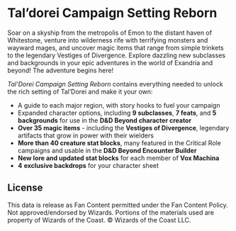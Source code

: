 # Tal’dorei Campaign Setting Reborn

Soar on a skyship from the metropolis of Emon to the distant haven of Whitestone, venture into wilderness rife with terrifying monsters and wayward mages, and uncover magic items that range from simple trinkets to the legendary Vestiges of Divergence. Explore dazzling new subclasses and backgrounds in your epic adventures in the world of Exandria and beyond! The adventure begins here!

_Tal’Dorei Campaign Setting Reborn_ contains everything needed to unlock the rich setting of Tal’Dorei and make it your own:

- A guide to each major region, with story hooks to fuel your campaign
- Expanded character options, including **9 subclasses**, **7 feats**, and **5 backgrounds** for use in the **D&D Beyond character creator**
- **Over 35 magic items** \- including the **Vestiges of Divergence**, legendary artifacts that grow in power with their wielders
- **More than 40 creature stat blocks**, many featured in the Critical Role campaigns and usable in the **D&D Beyond Encounter Builder**
- **New lore and updated stat blocks** for each member of **Vox Machina**
- **4** **exclusive backdrops** for your character sheet

## License

This data is release as Fan Content permitted under the Fan Content Policy. Not approved/endorsed by Wizards. Portions of the materials used are property of Wizards of the Coast. © Wizards of the Coast LLC.
